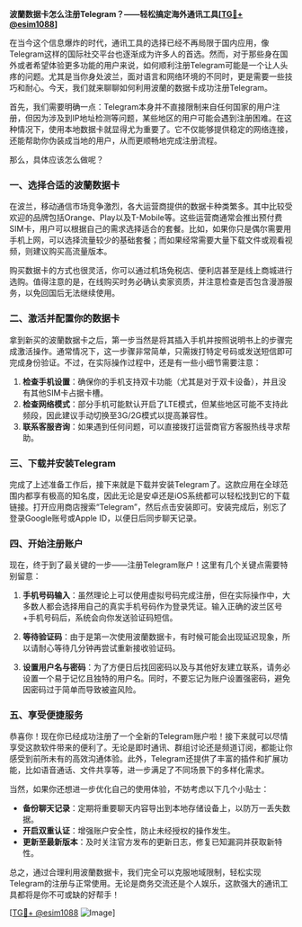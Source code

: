 **波蘭数据卡怎么注册Telegram？——轻松搞定海外通讯工具[[TG💪+ @esim1088](https://t.me/s/esim1088)]**

在当今这个信息爆炸的时代，通讯工具的选择已经不再局限于国内应用，像Telegram这样的国际社交平台也逐渐成为许多人的首选。然而，对于那些身在国外或者希望体验更多功能的用户来说，如何顺利注册Telegram可能是一个让人头疼的问题。尤其是当你身处波兰，面对语言和网络环境的不同时，更是需要一些技巧和耐心。今天，我们就来聊聊如何利用波蘭的数据卡成功注册Telegram。

首先，我们需要明确一点：Telegram本身并不直接限制来自任何国家的用户注册，但因为涉及到IP地址检测等问题，某些地区的用户可能会遇到注册困难。在这种情况下，使用本地数据卡就显得尤为重要了。它不仅能够提供稳定的网络连接，还能帮助你伪装成当地的用户，从而更顺畅地完成注册流程。

那么，具体应该怎么做呢？

### 一、选择合适的波蘭数据卡

在波兰，移动通信市场竞争激烈，各大运营商提供的数据卡种类繁多。其中比较受欢迎的品牌包括Orange、Play以及T-Mobile等。这些运营商通常会推出预付费SIM卡，用户可以根据自己的需求选择适合的套餐。比如，如果你只是偶尔需要用手机上网，可以选择流量较少的基础套餐；而如果经常需要大量下载文件或观看视频，则建议购买高流量版本。

购买数据卡的方式也很灵活，你可以通过机场免税店、便利店甚至是线上商城进行选购。值得注意的是，在线购买时务必确认卖家资质，并注意检查是否包含漫游服务，以免回国后无法继续使用。

### 二、激活并配置你的数据卡

拿到新买的波蘭数据卡之后，第一步当然是将其插入手机并按照说明书上的步骤完成激活操作。通常情况下，这一步骤非常简单，只需拨打特定号码或发送短信即可完成身份验证。不过，在实际操作过程中，还是有一些小细节需要注意：

1. **检查手机设置**：确保你的手机支持双卡功能（尤其是对于双卡设备），并且没有其他SIM卡占据卡槽。
2. **检查网络模式**：部分手机可能默认开启了LTE模式，但某些地区可能不支持此频段，因此建议手动切换至3G/2G模式以提高兼容性。
3. **联系客服咨询**：如果遇到任何问题，可以直接拨打运营商官方客服热线寻求帮助。

### 三、下载并安装Telegram

完成了上述准备工作后，接下来就是下载并安装Telegram了。这款应用在全球范围内都享有极高的知名度，因此无论是安卓还是iOS系统都可以轻松找到它的下载链接。打开应用商店搜索“Telegram”，然后点击安装即可。安装完成后，别忘了登录Google账号或Apple ID，以便日后同步聊天记录。

### 四、开始注册账户

现在，终于到了最关键的一步——注册Telegram账户！这里有几个关键点需要特别留意：

1. **手机号码输入**：虽然理论上可以使用虚拟号码完成注册，但在实际操作中，大多数人都会选择用自己的真实手机号码作为登录凭证。输入正确的波兰区号+手机号码后，系统会向你发送验证码短信。
   
2. **等待验证码**：由于是第一次使用波蘭数据卡，有时候可能会出现延迟现象，所以请耐心等待几分钟再尝试重新接收验证码。

3. **设置用户名与密码**：为了方便日后找回密码以及与其他好友建立联系，请务必设置一个易于记忆且独特的用户名。同时，不要忘记为账户设置强密码，避免因密码过于简单而导致被盗风险。

### 五、享受便捷服务

恭喜你！现在你已经成功注册了一个全新的Telegram账户啦！接下来就可以尽情享受这款软件带来的便利了。无论是即时通讯、群组讨论还是频道订阅，都能让你感受到前所未有的高效沟通体验。此外，Telegram还提供了丰富的插件和扩展功能，比如语音通话、文件共享等，进一步满足了不同场景下的多样化需求。

当然，如果你还想进一步优化自己的使用体验，不妨考虑以下几个小贴士：

- **备份聊天记录**：定期将重要聊天内容导出到本地存储设备上，以防万一丢失数据。
- **开启双重认证**：增强账户安全性，防止未经授权的操作发生。
- **更新至最新版本**：及时关注官方发布的更新日志，修复已知漏洞并获取新特性。

总之，通过合理利用波蘭数据卡，我们完全可以克服地域限制，轻松实现Telegram的注册与正常使用。无论是商务交流还是个人娱乐，这款强大的通讯工具都将是你不可或缺的好帮手！

[[TG💪+ @esim1088](https://t.me/s/esim1088) ![Image](https://i.postimg.cc/4NQfJmqS/Snipaste-2025-05-13-00-14-12.png)]
